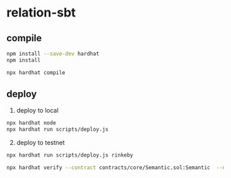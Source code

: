 # relation-sbt

## compile

```sh
npm install --save-dev hardhat
npm install

npx hardhat compile

```

## deploy 

1. deploy to local
```sh
npx hardhat node
npx hardhat run scripts/deploy.js

```

2. deploy to testnet

```sh
npx hardhat run scripts/deploy.js rinkeby

npx hardhat verify --contract contracts/core/Semantic.sol:Semantic  --network rinkeby <DEPLOYED_CONTRACT_ADDRESS>
```